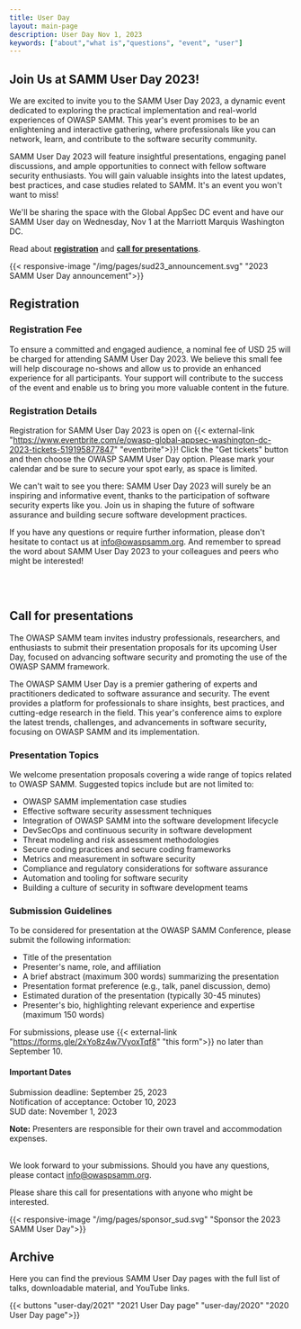 ```yaml
---
title: User Day
layout: main-page
description: User Day Nov 1, 2023
keywords: ["about","what is","questions", "event", "user"]
---
```


## Join Us at SAMM User Day 2023!

We are excited to invite you to the SAMM User Day 2023, a dynamic event dedicated to exploring the practical implementation and real-world experiences of OWASP SAMM. This year's event promises to be an enlightening and interactive gathering, where professionals like you can network, learn, and contribute to the software security community.

SAMM User Day 2023 will feature insightful presentations, engaging panel discussions, and ample opportunities to connect with fellow software security enthusiasts. You will gain valuable insights into the latest updates, best practices, and case studies related to SAMM. It's an event you won't want to miss!

We'll be sharing the space with the Global AppSec DC event and have our SAMM User day on Wednesday, Nov 1 at the Marriott Marquis Washington DC.

Read about <strong>[registration](#registration)</strong> and <strong>[call for presentations](#call)</strong>.

{{< responsive-image  "/img/pages/sud23_announcement.svg" "2023 SAMM User Day announcement">}}

## <a name="registration"></a>Registration

### Registration Fee

To ensure a committed and engaged audience, a nominal fee of USD 25 will be charged for attending SAMM User Day 2023. We believe this small fee will help discourage no-shows and allow us to provide an enhanced experience for all participants. Your support will contribute to the success of the event and enable us to bring you more valuable content in the future.

### Registration Details

Registration for SAMM User Day 2023 is open on {{< external-link "https://www.eventbrite.com/e/owasp-global-appsec-washington-dc-2023-tickets-519195877847" "eventbrite">}}! Click the "Get tickets" button and then choose the OWASP SAMM User Day option. Please mark your calendar and be sure to secure your spot early, as space is limited.

We can't wait to see you there: SAMM User Day 2023 will surely be an inspiring and informative event, thanks to the participation of software security experts like you. Join us in shaping the future of software assurance and building secure software development practices.

If you have any questions or require further information, please don't hesitate to contact us at info@owaspsamm.org. And remember to spread the word about SAMM User Day 2023 to your colleagues and peers who might be interested!

<br/><br/>

## <a name="call"></a>Call for presentations

The OWASP SAMM team invites industry professionals, researchers, and enthusiasts to submit their presentation proposals for its upcoming User Day, focused on advancing software security and promoting the use of the OWASP SAMM framework.

The OWASP SAMM User Day is a premier gathering of experts and practitioners dedicated to software assurance and security. The event provides a platform for professionals to share insights, best practices, and cutting-edge research in the field. This year's conference aims to explore the latest trends, challenges, and advancements in software security, focusing on OWASP SAMM and its implementation.


### Presentation Topics

We welcome presentation proposals covering a wide range of topics related to OWASP SAMM. Suggested topics include but are not limited to:
- OWASP SAMM implementation case studies
- Effective software security assessment techniques
- Integration of OWASP SAMM into the software development lifecycle
- DevSecOps and continuous security in software development
- Threat modeling and risk assessment methodologies
- Secure coding practices and secure coding frameworks
- Metrics and measurement in software security
- Compliance and regulatory considerations for software assurance
- Automation and tooling for software security
- Building a culture of security in software development teams


### Submission Guidelines

To be considered for presentation at the OWASP SAMM Conference, please submit the following information:
- Title of the presentation
- Presenter's name, role, and affiliation
- A brief abstract (maximum 300 words) summarizing the presentation
- Presentation format preference (e.g., talk, panel discussion, demo)
- Estimated duration of the presentation (typically 30-45 minutes)
- Presenter's bio, highlighting relevant experience and expertise (maximum 150 words)

For submissions, please use {{< external-link "https://forms.gle/2xYo8z4w7VyoxTqf8" "this form">}} no later than September 10. 

#### Important Dates
Submission deadline: September 25, 2023  
Notification of acceptance: October 10, 2023  
SUD date: November 1, 2023  

<strong>Note:</strong> Presenters are responsible for their own travel and accommodation expenses. 
<br/><br/>

We look forward to your submissions. Should you have any questions, please contact info@owaspsamm.org.

Please share this call for presentations with anyone who might be interested.

{{< responsive-image  "/img/pages/sponsor_sud.svg" "Sponsor the 2023 SAMM User Day">}}


## Archive

Here you can find the previous SAMM User Day pages with the full list of talks, downloadable material, and YouTube links.

{{< buttons "user-day/2021" "2021 User Day page" "user-day/2020" "2020 User Day page">}}

